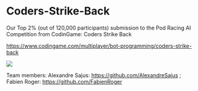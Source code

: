 # Coders-Strike-Back
Our Top 2% (out of 120,000 participants) submission to the Pod Racing AI Competition from CodinGame: Coders Strike Back

https://www.codingame.com/multiplayer/bot-programming/coders-strike-back

![](race.gif)

Team members:
Alexandre Sajus: https://github.com/AlexandreSajus ;
Fabien Roger: https://github.com/FabienRoger
